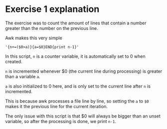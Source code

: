 # Exercise 1 explanation

The exercise was to count the amount of lines that contain a number greater than the number on the previous line.

Awk makes this very simple

`'{n+=($0>a)}{a=$0}END{print n-1}'`

In this script, `n` is a counter variable, it is automatically set to 0 when created.

`n` is incremented whenever $0 (the current line during processing) is greater than a variable `a`.

`a` is also initialized to 0 here, and is only set to the current line after `n` is incremented.

This is because awk processes a file line by line, so setting the `a` to `$0` makes it the previous line for the current iteration.

The only issue with this script is that $0 will always be bigger than an unset variable, so after the processing is done, we print `n-1`.
